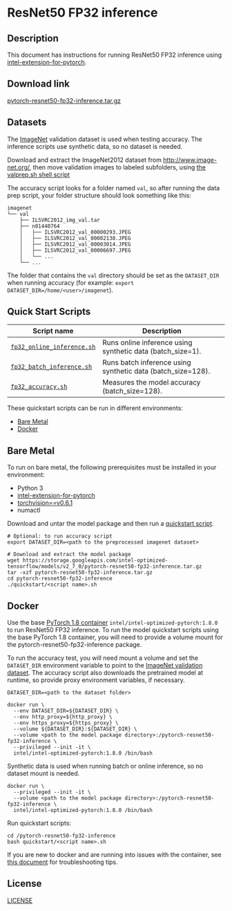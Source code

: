 <!--- 0. Title -->
# ResNet50 FP32 inference

<!-- 10. Description -->
## Description

This document has instructions for running ResNet50 FP32 inference using
[intel-extension-for-pytorch](https://github.com/intel/intel-extension-for-pytorch).

<!--- 20. Download link -->
## Download link

[pytorch-resnet50-fp32-inference.tar.gz](https://storage.googleapis.com/intel-optimized-tensorflow/models/v2_7_0/pytorch-resnet50-fp32-inference.tar.gz)

<!--- 30. Datasets -->
## Datasets

The [ImageNet](http://www.image-net.org/) validation dataset is used when
testing accuracy. The inference scripts use synthetic data, so no dataset
is needed.

Download and extract the ImageNet2012 dataset from http://www.image-net.org/,
then move validation images to labeled subfolders, using
[the valprep.sh shell script](https://raw.githubusercontent.com/soumith/imagenetloader.torch/master/valprep.sh)

The accuracy script looks for a folder named `val`, so after running the
data prep script, your folder structure should look something like this:

```
imagenet
└── val
    ├── ILSVRC2012_img_val.tar
    ├── n01440764
    │   ├── ILSVRC2012_val_00000293.JPEG
    │   ├── ILSVRC2012_val_00002138.JPEG
    │   ├── ILSVRC2012_val_00003014.JPEG
    │   ├── ILSVRC2012_val_00006697.JPEG
    │   └── ...
    └── ...
```
The folder that contains the `val` directory should be set as the
`DATASET_DIR` when running accuracy
(for example: `export DATASET_DIR=/home/<user>/imagenet`).

<!--- 40. Quick Start Scripts -->
## Quick Start Scripts

| Script name | Description |
|-------------|-------------|
| [`fp32_online_inference.sh`](fp32_online_inference.sh) | Runs online inference using synthetic data (batch_size=1). |
| [`fp32_batch_inference.sh`](fp32_batch_inference.sh) | Runs batch inference using synthetic data (batch_size=128). |
| [`fp32_accuracy.sh`](fp32_accuracy.sh) | Measures the model accuracy (batch_size=128). |

These quickstart scripts can be run in different environments:
* [Bare Metal](#bare-metal)
* [Docker](#docker)

<!--- 50. Bare Metal -->
## Bare Metal

To run on bare metal, the following prerequisites must be installed in your environment:
* Python 3
* [intel-extension-for-pytorch](https://github.com/intel/intel-extension-for-pytorch)
* [torchvision==v0.6.1](https://github.com/pytorch/vision/tree/v0.6.1)
* numactl

Download and untar the model package and then run a [quickstart script](#quick-start-scripts).

```
# Optional: to run accuracy script
export DATASET_DIR=<path to the preprocessed imagenet dataset>

# Download and extract the model package
wget https://storage.googleapis.com/intel-optimized-tensorflow/models/v2_7_0/pytorch-resnet50-fp32-inference.tar.gz
tar -xzf pytorch-resnet50-fp32-inference.tar.gz
cd pytorch-resnet50-fp32-inference
./quickstart/<script name>.sh
```

<!--- 60. Docker -->
## Docker

Use the base [PyTorch 1.8 container](https://hub.docker.com/layers/intel/intel-optimized-pytorch/1.8.0/images/sha256-5ca5d619b33bc6abc42cef654e9ee119ed0959c65f37de22a0bd8764c71412dd?context=explore)
`intel/intel-optimized-pytorch:1.8.0` to run ResNet50 FP32 inference.
To run the model quickstart scripts using the base PyTorch 1.8 container,
you will need to provide a volume mount for the pytorch-resnet50-fp32-inference package.

To run the accuracy test, you will need
mount a volume and set the `DATASET_DIR` environment variable to point
to the [ImageNet validation dataset](#dataset). The accuracy
script also downloads the pretrained model at runtime, so provide proxy
environment variables, if necessary.

```
DATASET_DIR=<path to the dataset folder>

docker run \
  --env DATASET_DIR=${DATASET_DIR} \
  --env http_proxy=${http_proxy} \
  --env https_proxy=${https_proxy} \
  --volume ${DATASET_DIR}:${DATASET_DIR} \
  --volume <path to the model package directory>:/pytorch-resnet50-fp32-inference \
  --privileged --init -it \
  intel/intel-optimized-pytorch:1.8.0 /bin/bash
```

Synthetic data is used when running batch or online inference, so no
dataset mount is needed.

```
docker run \
  --privileged --init -it \
  --volume <path to the model package directory>:/pytorch-resnet50-fp32-inference \
  intel/intel-optimized-pytorch:1.8.0 /bin/bash
```

Run quickstart scripts:
```
cd /pytorch-resnet50-fp32-inference
bash quickstart/<script name>.sh
```

If you are new to docker and are running into issues with the container,
see [this document](https://github.com/IntelAI/models/tree/master/docs/general/docker.md)
for troubleshooting tips.

<!--- 80. License -->
## License

[LICENSE](/LICENSE)
